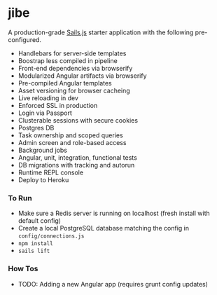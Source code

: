 # jibe

A production-grade [Sails.js](http://sailsjs.org) starter application with the following pre-configured.

* Handlebars for server-side templates
* Boostrap less compiled in pipeline
* Front-end dependencies via browserify
* Modularized Angular artifacts via browserify
* Pre-compiled Angular templates
* Asset versioning for browser cacheing
* Live reloading in dev
* Enforced SSL in production
* Login via Passport
* Clusterable sessions with secure cookies
* Postgres DB
* Task ownership and scoped queries
* Admin screen and role-based access
* Background jobs
* Angular, unit, integration, functional tests
* DB migrations with tracking and autorun
* Runtime REPL console
* Deploy to Heroku

### To Run

* Make sure a Redis server is running on localhost (fresh install with default config)
* Create a local PostgreSQL database matching the config in `config/connections.js`
* `npm install`
* `sails lift`

### How Tos

* TODO: Adding a new Angular app (requires grunt config updates)
